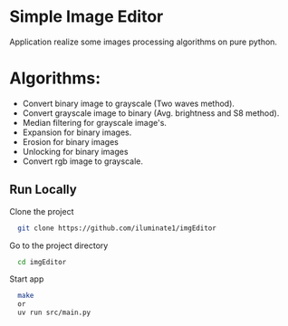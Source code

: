 # Simple Image Editor
Application realize some images processing algorithms on pure python.

# Algorithms: 
- Convert binary image to grayscale (Two waves method).
 - Convert grayscale image to binary (Avg. brightness and S8 method).
 - Median filtering for grayscale image's.
 - Expansion for binary images.
 - Erosion for binary images
 - Unlocking for binary images
 - Convert rgb image to grayscale.

## Run Locally

Clone the project

```bash
  git clone https://github.com/iluminate1/imgEditor
```

Go to the project directory

```bash
  cd imgEditor
```


Start app

```bash
  make 
  or
  uv run src/main.py
```


